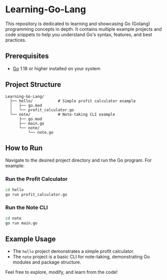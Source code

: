 # Learning-Go-Lang

This repository is dedicated to learning and showcasing Go (Golang) programming concepts in depth. It contains multiple example projects and code snippets to help you understand Go's syntax, features, and best practices.

## Prerequisites
- [Go](https://golang.org/dl/) 1.18 or higher installed on your system

## Project Structure
```
Learning-Go-Lang/
  ├── hello/           # Simple profit calculator example
  │   ├── go.mod
  │   └── profit_calculator.go
  └── note/            # Note-taking CLI example
      ├── go.mod
      ├── main.go
      └── note/
          └── note.go
```

## How to Run
Navigate to the desired project directory and run the Go program. For example:

### Run the Profit Calculator
```bash
cd hello
go run profit_calculator.go
```

### Run the Note CLI
```bash
cd note
go run main.go
```

## Example Usage
- The `hello` project demonstrates a simple profit calculator.
- The `note` project is a basic CLI for note-taking, demonstrating Go modules and package structure.

Feel free to explore, modify, and learn from the code!
